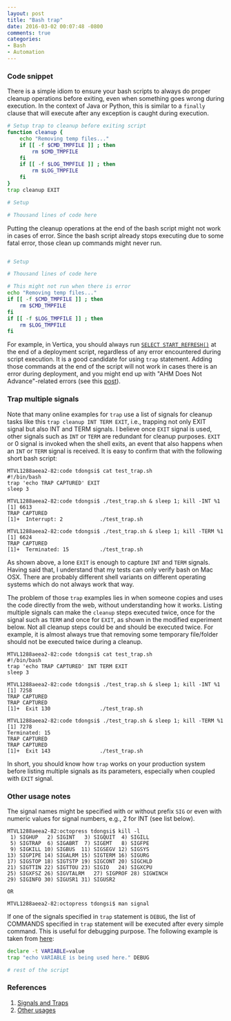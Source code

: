 ```yaml
---
layout: post
title: "Bash trap"
date: 2016-03-02 00:07:48 -0800
comments: true
categories: 
- Bash
- Automation
---
```


### Code snippet

There is a simple idiom to ensure your bash scripts to always do proper cleanup operations before exiting, even when something goes wrong during execution.
In the context of Java or Python, this is similar to a `finally` clause that will execute after any exception is caught during execution. 

``` bash DO THIS
# Setup trap to cleanup before exiting script
function cleanup {
    echo "Removing temp files..."
    if [[ -f $CMD_TMPFILE ]] ; then
        rm $CMD_TMPFILE
    fi
    if [[ -f $LOG_TMPFILE ]] ; then
        rm $LOG_TMPFILE
    fi
}
trap cleanup EXIT

# Setup

# Thousand lines of code here
```

Putting the cleanup operations at the end of the bash script might not work in cases of error. 
Since the bash script already stops executing due to some fatal error, those clean up commands might never run.

``` bash DON'T DO THIS

# Setup

# Thousand lines of code here

# This might not run when there is error
echo "Removing temp files..."
if [[ -f $CMD_TMPFILE ]] ; then
    rm $CMD_TMPFILE
fi
if [[ -f $LOG_TMPFILE ]] ; then
    rm $LOG_TMPFILE
fi
```

For example, in Vertica, you should always run [`SELECT START_REFRESH()`](https://my.vertica.com/docs/7.1.x/HTML/Content/Authoring/SQLReferenceManual/Functions/VerticaFunctions/START_REFRESH.htm) 
at the end of a deployment script, regardless of any error encountered during script execution.
It is a good candidate for using `trap` statement.
Adding those commands at the end of the script will not work in cases there is an error during deployment, and you might end up with "AHM Does Not Advance"-related errors (see this [post](/blog/2016/02/29/vertica-refresh-projections/)).

### Trap multiple signals

Note that many online examples for `trap` use a list of signals for cleanup tasks like this `trap cleanup INT TERM EXIT`, i.e., trapping not only EXIT signal but also INT and TERM signals. 
I believe once `EXIT` signal is used, other signals such as `INT` or `TERM` are redundant for cleanup purposes.
`EXIT` or 0 signal is invoked when the shell exits, an event that also happens when an `INT` or `TERM` signal is received.
It is easy to confirm that with the following short bash script:

``` plain Trap tests in Mac OSX
MTVL1288aeea2-82:code tdongsi$ cat test_trap.sh
#!/bin/bash
trap 'echo TRAP CAPTURED' EXIT
sleep 3

MTVL1288aeea2-82:code tdongsi$ ./test_trap.sh & sleep 1; kill -INT %1
[1] 6613
TRAP CAPTURED
[1]+  Interrupt: 2            ./test_trap.sh

MTVL1288aeea2-82:code tdongsi$ ./test_trap.sh & sleep 1; kill -TERM %1
[1] 6624
TRAP CAPTURED
[1]+  Terminated: 15          ./test_trap.sh
```

As shown above, a lone `EXIT` is enough to capture `INT` and `TERM` signals. 
Having said that, I understand that my tests can only verify bash on Mac OSX.
There are probably different shell variants on different operating systems which do not always work that way.

The problem of those `trap` examples lies in when someone copies and uses the code directly from the web, without understanding how it works.
Listing multiple signals can make the `cleanup` steps executed twice, once for the signal such as `TERM` and once for `EXIT`, as shown in the modified experiment below.
Not all cleanup steps could be and should be executed twice. 
For example, it is almost always true that removing some temporary file/folder should not be executed twice during a cleanup.

``` plain Problem of trapping multiple signals
MTVL1288aeea2-82:code tdongsi$ cat test_trap.sh
#!/bin/bash
trap 'echo TRAP CAPTURED' INT TERM EXIT
sleep 3

MTVL1288aeea2-82:code tdongsi$ ./test_trap.sh & sleep 1; kill -INT %1
[1] 7258
TRAP CAPTURED
TRAP CAPTURED
[1]+  Exit 130                ./test_trap.sh

MTVL1288aeea2-82:code tdongsi$ ./test_trap.sh & sleep 1; kill -TERM %1
[1] 7278
Terminated: 15
TRAP CAPTURED
TRAP CAPTURED
[1]+  Exit 143                ./test_trap.sh
```

In short, you should know how `trap` works on your production system before listing multiple signals as its parameters, especially when coupled with `EXIT` signal.

### Other usage notes

The signal names might be specified with or without prefix `SIG` or even with numeric values for signal numbers, e.g., 2 for INT (see list below).

``` plain List of signals
MTVL1288aeea2-82:octopress tdongsi$ kill -l
 1) SIGHUP	 2) SIGINT	 3) SIGQUIT	 4) SIGILL
 5) SIGTRAP	 6) SIGABRT	 7) SIGEMT	 8) SIGFPE
 9) SIGKILL	10) SIGBUS	11) SIGSEGV	12) SIGSYS
13) SIGPIPE	14) SIGALRM	15) SIGTERM	16) SIGURG
17) SIGSTOP	18) SIGTSTP	19) SIGCONT	20) SIGCHLD
21) SIGTTIN	22) SIGTTOU	23) SIGIO	24) SIGXCPU
25) SIGXFSZ	26) SIGVTALRM	27) SIGPROF	28) SIGWINCH
29) SIGINFO	30) SIGUSR1	31) SIGUSR2

OR 

MTVL1288aeea2-82:octopress tdongsi$ man signal
```

If one of the signals specified in `trap` statement is `DEBUG`, the list of COMMANDS specified in `trap` statement will be executed after every simple command. 
This is useful for debugging purpose. 
The following example is taken from [here](http://tldp.org/LDP/Bash-Beginners-Guide/html/chap_12.html): 

``` bash Tracing when a variable is used
declare -t VARIABLE=value
trap "echo VARIABLE is being used here." DEBUG

# rest of the script
```

### References

1. [Signals and Traps](http://tldp.org/LDP/Bash-Beginners-Guide/html/chap_12.html)
1. [Other usages](http://redsymbol.net/articles/bash-exit-traps/)


